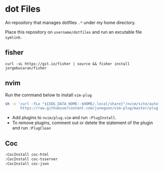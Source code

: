 # dot Files

An repository that manages dotfiles `.*` under my home directory.

Place this repository on `username/dotfiles` and run an excutable file `symlink`.

## fisher

`curl -sL https://git.io/fisher | source && fisher install jorgebucaran/fisher`

## nvim

Run the command below to  install `vim-plug`

```bash
sh -c 'curl -fLo "${XDG_DATA_HOME:-$HOME/.local/share}"/nvim/site/autoload/plug.vim --create-dirs \
       https://raw.githubusercontent.com/junegunn/vim-plug/master/plug.vim'
```

- Add plugins to `nvim/plug.vim` and run `:PlugInstall`.
- To remove plugins, comment out or delete the statement of the plugin and run `:PlugClean`

## Coc

```bash
:CocInstall coc-html
:CocInstall coc-tsserver
:CocInstall coc-json
```
